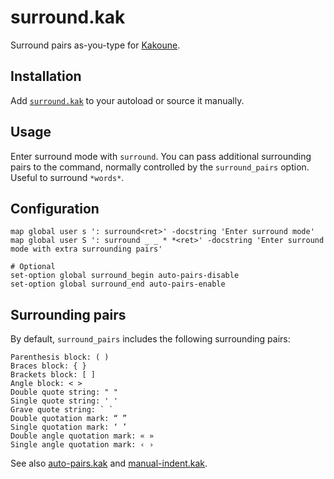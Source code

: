 # surround.kak

Surround pairs as-you-type for [Kakoune].

## Installation

Add [`surround.kak`](rc/surround.kak) to your autoload or source it manually.

## Usage

Enter surround mode with `surround`.  You can pass additional surrounding pairs
to the command, normally controlled by the `surround_pairs` option.  Useful to
surround `*words*`.

## Configuration

``` kak
map global user s ': surround<ret>' -docstring 'Enter surround mode'
map global user S ': surround _ _ * *<ret>' -docstring 'Enter surround mode with extra surrounding pairs'

# Optional
set-option global surround_begin auto-pairs-disable
set-option global surround_end auto-pairs-enable
```

## Surrounding pairs

By default, `surround_pairs` includes the following surrounding pairs:

```
Parenthesis block: ( )
Braces block: { }
Brackets block: [ ]
Angle block: < >
Double quote string: " "
Single quote string: ' '
Grave quote string: ` `
Double quotation mark: “ ”
Single quotation mark: ‘ ’
Double angle quotation mark: « »
Single angle quotation mark: ‹ ›
```

See also [auto-pairs.kak] and [manual-indent.kak].

[Kakoune]: https://kakoune.org
[auto-pairs.kak]: https://github.com/alexherbo2/auto-pairs.kak
[manual-indent.kak]: https://github.com/alexherbo2/manual-indent.kak
